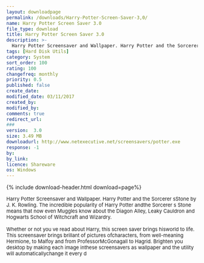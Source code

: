 ```yaml
---
layout: downloadpage
permalink: /downloads/Harry-Potter-Screen-Saver-3,0/
name: Harry Potter Screen Saver 3.0
file_type: download
title: Harry Potter Screen Saver 3.0
description: >-
  Harry Potter Screensaver and Wallpaper. Harry Potter and the Sorcerer  s Stone.
tags: [Hard Disk Utils]
category: System
sort_order: 100
rating: 100
changefreq: monthly
priority: 0.5
published: false
create_date: 
modified_date: 03/11/2017
created_by: 
modified_by: 
comments: true
redirect_url: 
### 
version:  3.0
size: 3.49 MB
downloadurl: http://www.netexecutive.net/screensavers/potter.exe
response: -1
by: 
by_link: 
licence: Shareware
os: Windows
---
```


{% include download-header.html download=page%}

<p style="fix-download-text !important">
<p><font size="2"><p>Harry Potter Screensaver and Wallpaper. Harry Potter and the Sorcerer sStone by J. K. Rowling. The incredible popularity of Harry Potter andthe Sorcerer s Stone means that now even Muggles know about the Diagon Alley, Leaky Cauldron and Hogwarts School of Witchcraft and Wizardry.<br />
<br />
Whether or not you ve read about Harry, this screen saver brings hisworld to life. This screensaver brings brillant of pictures ofcharacters, from well-meaning Hermione, to Malfoy and from ProfessorMcGonagall to Hagrid. Brighten you desktop by making each image inthese screensavers as wallpaper and the utility will automaticallychange it every d</p></p></p>
